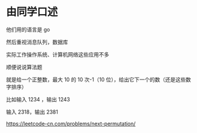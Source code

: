 # 由同学口述

他们用的语言是 go

然后重视消息队列，数据库

实际工作操作系统、计算机网络这些应用不多

顺便说说算法题

就是给一个正整数，最大 10 的 10 次-1（10 位），给出它下一个的数（还是这些数字排序）

比如输入 1234 ，输出 1243

输入 2318，输出 2381

<https://leetcode-cn.com/problems/next-permutation/>
